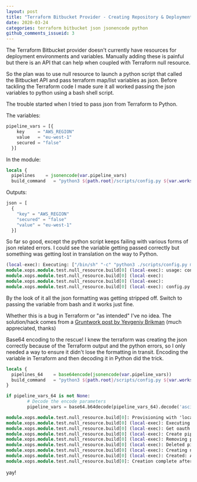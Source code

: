 ```yaml
---
layout: post
title: "Terraform Bitbucket Provider - Creating Repository & Deployment Variables"
date: 2020-03-24
categories: terraform bitbucket json jsonencode python
github_comments_issueid: 3
---
```


The Terraform Bitbucket provider doesn't currently have resources for deployment environments and variables. Manually adding these is painful but there is an API that can help when coupled with Terraform null resource.

So the plan was to use null resource to launch a python script that called the Bitbucket API and pass terraform map/list variables as json. Before tackling the Terraform code I made sure it all worked passing the json variables to python using a bash shell script.

The trouble started when I tried to pass json from Terraform to Python.

The variables:

```terraform
pipeline_vars = [{
    key     = "AWS_REGION"
    value   = "eu-west-1"
    secured = "false"
  }]
```

In the module:

```terraform
locals {
  pipelines    = jsonencode(var.pipeline_vars)
  build_command   = "python3 ${path.root}/scripts/config.py ${var.workspace} ${bitbucket_repository.main.slug} ${local.oauth_key} ${local.oauth_secret} ${local.pipelines}"
```

Outputs:

```terraform
json = [
  {
    "key" = "AWS_REGION"
    "secured" = "false"
    "value" = "eu-west-1"
  }]
```

So far so good, except the python script keeps failing with various forms of json related errors. I could see the variable getting passed correctly but something was getting lost in translation on the way to Python.

```terraform
(local-exec): Executing: ["/bin/sh" "-c" "python3 ./scripts/config.py my-workspace mytestrepo [{\"key\":\"AWS_REGION\",\"secured\":\"false\",\"value\":\"eu-west-1\"}]"]
module.xops.module.test.null_resource.build[0] (local-exec): usage: config.py [-h]
module.xops.module.test.null_resource.build[0] (local-exec):                  workspace repo_slug client_id client_secret deployments
module.xops.module.test.null_resource.build[0] (local-exec):                  pipeline_vars
module.xops.module.test.null_resource.build[0] (local-exec): config.py: error: argument pipeline_vars: invalid loads value: '[key:AWS_REGION]'
```

By the look of it all the json formatting was getting stripped off. Switch to passing the variable from bash and it works just fine.

Whether this is a bug in Terraform or "as intended" I've no idea. The solution/hack comes from a [Gruntwork post by Yevgeniy Brikman](https://blog.gruntwork.io/yak-shaving-series-2-a-tale-of-12-errors-9e404b718660) (much appreciated, thanks)

Base64 encoding to the rescue! I knew the terraform was creating the json correctly because of the Terraform output and the python errors, so I only needed a way to ensure it didn't lose the formatting in transit. Encoding the variable in Terraform and then decoding it in Python did the trick.

```terraform
locals {
  pipelines_64    = base64encode(jsonencode(var.pipeline_vars))
  build_command   = "python3 ${path.root}/scripts/config.py ${var.workspace} ${bitbucket_repository.main.slug} ${local.oauth_key} ${local.oauth_secret} ${local.pipelines_64}"
}
```

```python
if pipeline_vars_64 is not None:
        # Decode the encode parameters
        pipeline_vars = base64.b64decode(pipeline_vars_64).decode('ascii')
```

```terraform
module.xops.module.test.null_resource.build[0]: Provisioning with 'local-exec'...
module.xops.module.test.null_resource.build[0] (local-exec): Executing: ["/bin/sh" "-c" "python3 ./scripts/config.py my-workspace mytestrepo W3siUHJvZHVjdGlvbiI6e30sIlN0YWdpbmciOnt9LCJUZXN0Ijp7ImRldiI6W3sia2V5IjoidGVzdDEiLCJvcmRlciI6IjEiLCJzZWN1cmVkI]
module.xops.module.test.null_resource.build[0] (local-exec): Get oauth token
module.xops.module.test.null_resource.build[0] (local-exec): Create pipeline variables
module.xops.module.test.null_resource.build[0] (local-exec): Removing pipeline variable: AWS_REGION
module.xops.module.test.null_resource.build[0] (local-exec): Deleted pipeline variable: AWS_REGION
module.xops.module.test.null_resource.build[0] (local-exec): Creating new pipeline variable: AWS_REGION
module.xops.module.test.null_resource.build[0] (local-exec): Created: AWS_REGION
module.xops.module.test.null_resource.build[0]: Creation complete after 3s [id=7405517266235952431]
```

yay!

<script src="https://utteranc.es/client.js"
        repo="indigo-tangerine/indigo-tangerine.github.io"
        issue-term="title"
        theme="github-light"
        crossorigin="anonymous"
        async>
</script>
